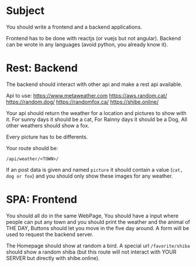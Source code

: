 
# Subject

You should write a frontend and a backend applications.

Frontend has to be done with reactjs (or vuejs but not angular).
Backend can be wrote in any languages (avoid python, you already know it).

# Rest: Backend

The backend should interact with other api and make a rest api available.

Api to use:
  https://www.metaweather.com
  https://aws.random.cat/
  https://random.dog/
  https://randomfox.ca/
  https://shibe.online/

Your api should return the weather for a location and pictures to show with it.
For sunny days it should be a cat,
For Rainny days it should be a Dog,
All other weathers should show a fox.

Every picture has to be differents.

Your route should be:

  `/api/weather/<TOWN>/`

If an post data is given and named `picture` it should contain a value (`cat, dog or fox`) and you
should only show these images for any weather.


# SPA: Frontend

You should all do in the same WebPage,
You should have a input where people can put any town and you should print the weather and the
animal of THE DAY, Buttons should let you move in the five day around.
A form will be used to request the backend server.

The Homepage should show at random a bird.
A special url `/favorite/shiba` should show a random shiba (but this route will not interact with
YOUR SERVER but directly with shibe.online).
